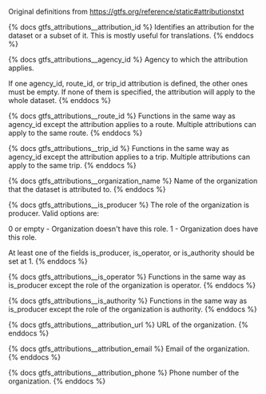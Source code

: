 Original definitions from https://gtfs.org/reference/static#attributionstxt

{% docs gtfs_attributions__attribution_id %}
Identifies an attribution for the dataset or a subset of it. This is mostly useful for translations.
{% enddocs %}

{% docs gtfs_attributions__agency_id %}
Agency to which the attribution applies.

If one agency_id, route_id, or trip_id attribution is defined, the other ones must be empty. If none of them is specified, the attribution will apply to the whole dataset.
{% enddocs %}

{% docs gtfs_attributions__route_id %}
Functions in the same way as agency_id except the attribution applies to a route. Multiple attributions can apply to the same route.
{% enddocs %}

{% docs gtfs_attributions__trip_id %}
Functions in the same way as agency_id except the attribution applies to a trip. Multiple attributions can apply to the same trip.
{% enddocs %}

{% docs gtfs_attributions__organization_name %}
Name of the organization that the dataset is attributed to.
{% enddocs %}

{% docs gtfs_attributions__is_producer %}
The role of the organization is producer. Valid options are:

0 or empty - Organization doesn't have this role.
1 - Organization does have this role.

At least one of the fields is_producer, is_operator, or is_authority should be set at 1.
{% enddocs %}

{% docs gtfs_attributions__is_operator %}
Functions in the same way as is_producer except the role of the organization is operator.
{% enddocs %}

{% docs gtfs_attributions__is_authority %}
Functions in the same way as is_producer except the role of the organization is authority.
{% enddocs %}

{% docs gtfs_attributions__attribution_url %}
URL of the organization.
{% enddocs %}

{% docs gtfs_attributions__attribution_email %}
Email of the organization.
{% enddocs %}

{% docs gtfs_attributions__attribution_phone %}
Phone number of the organization.
{% enddocs %}
